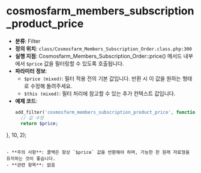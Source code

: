 # cosmosfarm_members_subscription_product_price

- **분류**: Filter
- **정의 위치**: `class/Cosmosfarm_Members_Subscription_Order.class.php:300`
- **실행 지점**: Cosmosfarm_Members_Subscription_Order::price() 메서드 내부에서 `$price` 값을 필터링할 수 있도록 호출됩니다.
- **파라미터 정보**:
  - `$price (mixed)`: 필터 적용 전의 기본 값입니다. 반환 시 이 값을 원하는 형태로 수정해 돌려주세요.
  - `$this (mixed)`: 필터 처리에 참고할 수 있는 추가 컨텍스트 값입니다.
- **예제 코드**:
  ```php
  add_filter('cosmosfarm_members_subscription_product_price', function($price, $this) {
    // 값 수정
    return $price;
}, 10, 2);
  ```

- **주의 사항**: 콜백은 항상 `$price` 값을 반환해야 하며, 가능한 한 원래 자료형을 유지하는 것이 좋습니다.
- **관련 항목**: 없음
